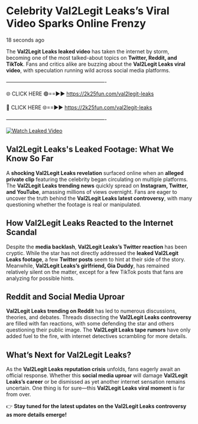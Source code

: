 # Celebrity Val2Legit Leaks’s Viral Video Sparks Online Frenzy

18 seconds ago

The **Val2Legit Leaks leaked video** has taken the internet by storm, becoming one of the most talked-about topics on **Twitter, Reddit, and TikTok**. Fans and critics alike are buzzing about the **Val2Legit Leaks viral video**, with speculation running wild across social media platforms.

———————————————————-

🌐 CLICK HERE 🟢==►► https://2k25fun.com/val2legit-leaks

🔴 CLICK HERE 🌐==►► https://2k25fun.com/val2legit-leaks

———————————————————-

[![Watch Leaked Video](https://miro.medium.com/v2/resize:fit:828/format:webp/1*cilzJN44JGOrTw9NJCrNHA.gif "Watch Leaked Video")](https://2k25fun.com/val2legit-leaks)

## **Val2Legit Leaks's Leaked Footage: What We Know So Far**  
A **shocking Val2Legit Leaks revelation** surfaced online when an **alleged private clip** featuring the celebrity began circulating on multiple platforms. The **Val2Legit Leaks trending news** quickly spread on **Instagram, Twitter, and YouTube**, amassing millions of views overnight. Fans are eager to uncover the truth behind the **Val2Legit Leaks latest controversy**, with many questioning whether the footage is real or manipulated.  

## **How Val2Legit Leaks Reacted to the Internet Scandal**  
Despite the **media backlash**, **Val2Legit Leaks’s Twitter reaction** has been cryptic. While the star has not directly addressed the **leaked Val2Legit Leaks footage**, a few **Twitter posts** seem to hint at their side of the story. Meanwhile, **Val2Legit Leaks’s girlfriend, Gia Duddy**, has remained relatively silent on the matter, except for a few TikTok posts that fans are analyzing for possible hints.  

## **Reddit and Social Media Uproar**  
**Val2Legit Leaks trending on Reddit** has led to numerous discussions, theories, and debates. Threads dissecting the **Val2Legit Leaks controversy** are filled with fan reactions, with some defending the star and others questioning their public image. The **Val2Legit Leaks tape rumors** have only added fuel to the fire, with internet detectives scrambling for more details.  

## **What’s Next for Val2Legit Leaks?**  
As the **Val2Legit Leaks reputation crisis** unfolds, fans eagerly await an official response. Whether this **social media uproar** will damage **Val2Legit Leaks’s career** or be dismissed as yet another internet sensation remains uncertain. One thing is for sure—this **Val2Legit Leaks viral moment** is far from over.  

👉 **Stay tuned for the latest updates on the Val2Legit Leaks controversy as more details emerge!**  